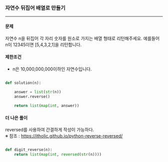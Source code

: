 ### 자연수 뒤집어 배열로 만들기 ###

<hr>

#### 문제 ####
자연수 n을 뒤집어 각 자리 숫자를 원소로 가지는 배열 형태로 리턴해주세요. 예를들어 n이 12345이면 [5,4,3,2,1]을 리턴합니다.

#### 제한조건 ####
- n은 10,000,000,000이하인 자연수입니다.

```py

def solution(n):
        
    answer = list(str(n))
    answer.reverse()

    return list(map(int, answer))

```

#### 더 나은 풀이 ####
reversed를 사용하여 간결하게 작성이 가능하다. <br/>
※ 참조 : https://itholic.github.io/python-reverse-reversed/

```py

def digit_reverse(n):
    return list(map(int, reversed(str(n))))

```